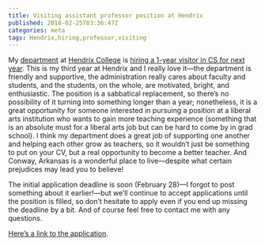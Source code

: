 ```yaml
---
title: Visiting assistant professor position at Hendrix
published: 2018-02-25T03:36:47Z
categories: meta
tags: Hendrix,hiring,professor,visiting
---
```


<p>My <a href="https://www.hendrix.edu/mathcs/">department</a> at <a href="https://www.hendrix.edu/">Hendrix College</a> is <a href="https://www.hendrix.edu/humanresources/page.aspx?id=73620&amp;gnk=job&amp;gni=8a7885a8612bf7ec01616baea0a66632&amp;gns=Professional%20Organization%20Job%20Boards%2FEmail">hiring a 1-year visitor in CS for next year</a>. This is my third year at Hendrix and I really love it—the department is friendly and supportive, the administration really cares about faculty and students, and the students, on the whole, are motivated, bright, and enthusiastic. The position is a sabbatical replacement, so there’s no possibility of it turning into something longer than a year; nonetheless, it is a great opportunity for someone interested in pursuing a position at a liberal arts institution who wants to gain more teaching experience (something that is an absolute must for a liberal arts job but can be hard to come by in grad school). I think my department does a great job of supporting one another and helping each other grow as teachers, so it wouldn’t just be something to put on your CV, but a real opportunity to become a better teacher. And Conway, Arkansas is a wonderful place to live—despite what certain prejudices may lead you to believe!</p>
<p>The initial application deadline is soon (February 28)—I forgot to post something about it earlier!—but we’ll continue to accept applications until the position is filled, so don’t hesitate to apply even if you end up missing the deadline by a bit. And of course feel free to contact me with any questions.</p>
<p><a href="https://www.hendrix.edu/humanresources/page.aspx?id=73620&amp;gnk=job&amp;gni=8a7885a8612bf7ec01616baea0a66632&amp;gns=Professional%20Organization%20Job%20Boards%2FEmail">Here’s a link to the application</a>.</p>

